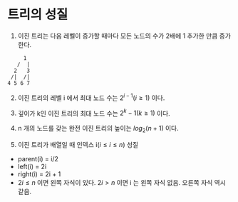 # 트리의 성질

1. 이진 트리는 다음 레벨이 증가할 때마다 모든 노드의 수가 2배에 1 추가한 만큼 증가 한다.
```text
     1
   /  |    
  2   3
 /|  /|
4 5 6 7
```
2. 이진 트리의 레벨 i 에서 최대 노드 수는 $2^{i-1}(i \geq 1)$ 이다.
3. 깊이가 k인 이진 트리의 최대 노드 수는 $2^k - 1(k \geq 1)$ 이다.
4. n 개의 노드를 갖는 완전 이진 트리의 높이는 $log_2(n+1)$ 이다.

5. 이진 트리가 배열일 때 인덱스 i$(i \le i \le n)$ 성질
- parent(i) = i/2
- left(i) = 2i 
- right(i) = 2i + 1
- $2i \le n$ 이면 왼쪽 자식이 있다. $2i > n$ 이면 i 는 왼쪽 자식 없음. 오른쪽 자식 역시 같음.
